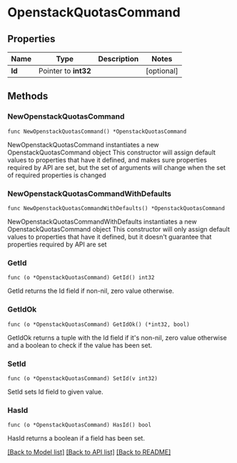 # OpenstackQuotasCommand

## Properties

Name | Type | Description | Notes
------------ | ------------- | ------------- | -------------
**Id** | Pointer to **int32** |  | [optional] 

## Methods

### NewOpenstackQuotasCommand

`func NewOpenstackQuotasCommand() *OpenstackQuotasCommand`

NewOpenstackQuotasCommand instantiates a new OpenstackQuotasCommand object
This constructor will assign default values to properties that have it defined,
and makes sure properties required by API are set, but the set of arguments
will change when the set of required properties is changed

### NewOpenstackQuotasCommandWithDefaults

`func NewOpenstackQuotasCommandWithDefaults() *OpenstackQuotasCommand`

NewOpenstackQuotasCommandWithDefaults instantiates a new OpenstackQuotasCommand object
This constructor will only assign default values to properties that have it defined,
but it doesn't guarantee that properties required by API are set

### GetId

`func (o *OpenstackQuotasCommand) GetId() int32`

GetId returns the Id field if non-nil, zero value otherwise.

### GetIdOk

`func (o *OpenstackQuotasCommand) GetIdOk() (*int32, bool)`

GetIdOk returns a tuple with the Id field if it's non-nil, zero value otherwise
and a boolean to check if the value has been set.

### SetId

`func (o *OpenstackQuotasCommand) SetId(v int32)`

SetId sets Id field to given value.

### HasId

`func (o *OpenstackQuotasCommand) HasId() bool`

HasId returns a boolean if a field has been set.


[[Back to Model list]](../README.md#documentation-for-models) [[Back to API list]](../README.md#documentation-for-api-endpoints) [[Back to README]](../README.md)


